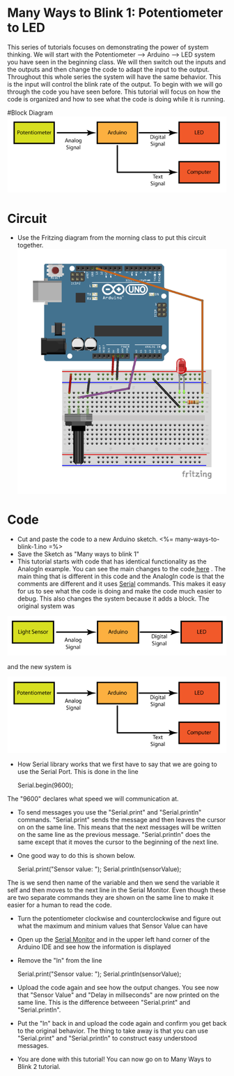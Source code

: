 # Many Ways to Blink 1: Potentiometer to LED

This series of tutorials focuses on demonstrating the power of system thinking. We will start with the Potentiometer --> Arduino --> LED system you have seen in the beginning class. We will then switch out the inputs and the outputs and then change the code to adapt the input to the output. Throughout this whole series the system will have the same behavior. This is the input will control the blink rate of the output. To begin with we will go through the code you have seen before. This tutorial will focus on how the code is organized and how to see what the code is doing while it is running. 

#Block Diagram
![Pot to LED System](Pot_to_LED_System.png)

# Circuit
* Use the Fritzing diagram from the morning class to put this circuit together.
![Pot to LED System](many-ways-to-blink-1.png)

# Code
*   Cut and paste the code to a new Arduino sketch. 
    <%= many-ways-to-blink-1.ino =%>
* Save the Sketch as "Many ways to blink 1"
* This tutorial starts with code that has identical functionality as the AnalogIn example. You can see the main changes to the code<a href="https://github.com/workshopweekend/many-ways-to-blink-1/raw/master/many-ways-to-blink-1.pdf"> here</a> . The main thing that is different in this code and the AnalogIn code is that the comments are different and it uses <a href="http://arduino.cc/en/reference/serial">Serial</a>  commands. This makes it easy for us to see what the code is doing and make the code much easier to debug. This also changes the system because it adds a block. The original system was 


![ANALOG_IN System](ANALOGIN_System.png)

and the new system is 

![Pot to LED System](Pot_to_LED_System.png)	

* How Serial library works that we first have to say that we are going to use the Serial Port. This is done in the line



	Serial.begin(9600);

The "9600" declares what speed we will communication at. 

* To send messages you use the "Serial.print" and "Serial.println" commands. "Serial.print" sends the message and then leaves the cursor on on the same line. This means that the next messages will be written on the same line as the previous message. "Serial.println" does the same except that it moves the cursor to the beginning of the next line. 
* One good way to do this is shown below.  


	Serial.print("Sensor value: ");  Serial.println(sensorValue);

The is we send then name of the variable and then we send the variable it self and then moves to the next line in the Serial Monitor. Even though these are two separate commands they are shown on the same line to make it easier for a human to read the code. 

* Turn the potentiometer clockwise and counterclockwise and figure out what the maximum and minium values that Sensor Value can have
* Open up the <a href="http://arduino.cc/en/guide/Environment#serialmonitor">Serial Monitor</a> and in the upper left hand corner of the Arduino IDE and see how the information is displayed
* Remove the "ln" from the line


	Serial.print("Sensor value: ");  Serial.println(sensorValue);

* Upload the code again and see how the output changes. You see now that "Sensor Value" and "Delay in millseconds" are now printed on the same line. This is the difference betweeen "Serial.print" and "Serial.println". 
* Put the "ln" back in and upload the code again and confirm you get back to the original behavior. The thing to take away is that you can use "Serial.print" and "Serial.println" to construct easy understood messages. 
* You are done with this tutorial! You can now go on to Many Ways to Blink 2 tutorial.
